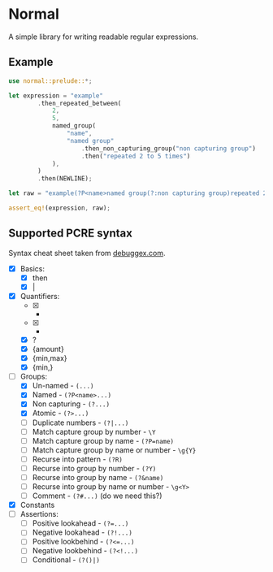 # Normal

A simple library for writing readable regular expressions.

## Example

```rs
use normal::prelude::*;

let expression = "example"
        .then_repeated_between(
            2,
            5,
            named_group(
                "name",
                "named group"
                    .then_non_capturing_group("non capturing group")
                    .then("repeated 2 to 5 times")
            ),
        )
        .then(NEWLINE);

let raw = "example(?P<name>named group(?:non capturing group)repeated 2 to 5 times){2,5}\\n";

assert_eq!(expression, raw);
```

## Supported PCRE syntax

Syntax cheat sheet taken from [debuggex.com](https://www.debuggex.com/cheatsheet/regex/pcre).

- [x] Basics:
  - [x] then
  - [x] |
- [x] Quantifiers:
  - [x] *
  - [x] +
  - [x] ?
  - [x] {amount}
  - [x] {min,max}
  - [x] {min,}
- [ ] Groups:
  - [x] Un-named - `(...)`
  - [x] Named - `(?P<name>...)`
  - [x] Non capturing - `(?...)`
  - [x] Atomic - `(?>...)`
  - [ ] Duplicate numbers - `(?|...)`
  - [ ] Match capture group by number - `\Y`
  - [ ] Match capture group by name - `(?P=name)`
  - [ ] Match capture group by name or number - `\g{Y}`
  - [ ] Recurse into pattern - `(?R)`
  - [ ] Recurse into group by number - `(?Y)`
  - [ ] Recurse into group by name - `(?&name)`
  - [ ] Recurse into group by name or number - `\g<Y>`
  - [ ] Comment - `(?#...)` (do we need this?)
- [x] Constants
- [ ] Assertions:
  - [ ] Positive lookahead - `(?=...)`
  - [ ] Negative lookahead - `(?!...)`
  - [ ] Positive lookbehind - `(?<=...)`
  - [ ] Negative lookbehind - `(?<!...)`
  - [ ] Conditional - `(?()|)`
